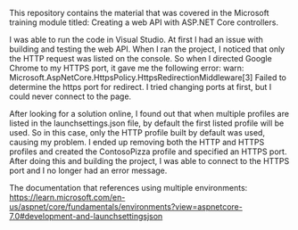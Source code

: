 This repository contains the material that was covered in the Microsoft training module titled: Creating a web API with ASP.NET Core controllers. 

I was able to run the code in Visual Studio. At first I had an issue with building and testing the web API. When I ran the project, I noticed that only the HTTP request was listed on the console. So when I directed Google Chrome to my HTTPS port, it gave me the following error: warn: Microsoft.AspNetCore.HttpsPolicy.HttpsRedirectionMiddleware[3] Failed to determine the https port for redirect. I tried changing ports at first, but I could never connect to the page. 

After looking for a solution online, I found out that when multiple profiles are listed in the launchsettings.json file, by default the first listed profile will be used. So in this case, only the HTTP profile built by default was used, causing my problem. I ended up removing both the HTTP and HTTPS profiles and created the ContosoPizza profile and specified an HTTPS port. After doing this and building the project, I was able to connect to the HTTPS port and I no longer had an error message. 

The documentation that references using multiple environments: https://learn.microsoft.com/en-us/aspnet/core/fundamentals/environments?view=aspnetcore-7.0#development-and-launchsettingsjson 
